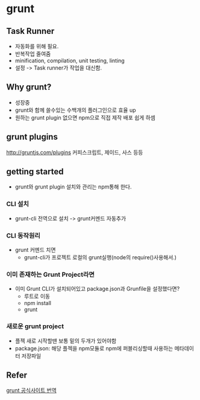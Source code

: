 # grunt

## Task Runner
- 자동화를 위해 필요.
- 반복작업 줄여줌
- minification, compilation, unit testing, linting
- 설정 -> Task runner가 작업을 대신함.

## Why grunt?
- 성장중
- grunt와 함께 쓸수있는 수백개의 플러그인으로 효율 up
- 원하는 grunt plugin 없으면 npm으로 직접 제작 배포 쉽게 하셈

## grunt plugins
http://gruntjs.com/plugins
커피스크립트, 제이드, 사스 등등

## getting started
- grunt와 grunt plugin 설치와 관리는 npm통해 한다.

### CLI 설치
- grunt-cli 전역으로 설치 -> grunt커멘드 자동추가

### CLI 동작원리
- grunt 커멘드 치면 
    + grunt-cli가 프로젝트 로컬의 grunt실행(node의 require()사용해서.)

### 이미 존재하는 Grunt Project라면
- 이미 Grunt CLI가 설치되어있고 package.json과 Grunfile을 설정했다면?
    + 루트로 이동
    + npm install
    + grunt

### 새로운 grunt project
- 플젝 새로 시작할땐 보통 밑의 두개가 있어야함
- package.json: 해당 플젝을 npm모듈로 npm에 퍼블리싱할때 사용하는 메타데이터 저장파일



## Refer
[grunt 공식사이트 번역](http://gruntjs-kr.herokuapp.com/)
